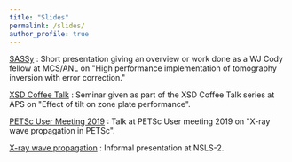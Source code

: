 ```yaml
---
title: "Slides"
permalink: /slides/
author_profile: true
---
```


[SASSy](https://github.com/s-sajid-ali/slides/blob/main/SASSy/main.pdf) : Short presentation giving an overview or work done as a WJ Cody fellow at MCS/ANL on "High performance implementation of tomography inversion with error correction."

[XSD Coffee Talk](https://github.com/s-sajid-ali/slides/blob/main/xsd_coffee_talk/main.pdf) : Seminar given as part of the XSD Coffee Talk series at APS on "Effect of tilt on zone plate performance".

[PETSc User Meeting 2019](https://github.com/s-sajid-ali/slides/blob/main/petsc_user_meeting_19/main.pdf) : Talk at PETSc User meeting 2019 on "X-ray wave propagation in PETSc". 

[X-ray wave propagation](https://github.com/s-sajid-ali/slides/blob/main/xray_prop/main.pdf) : Informal presentation at NSLS-2. 
